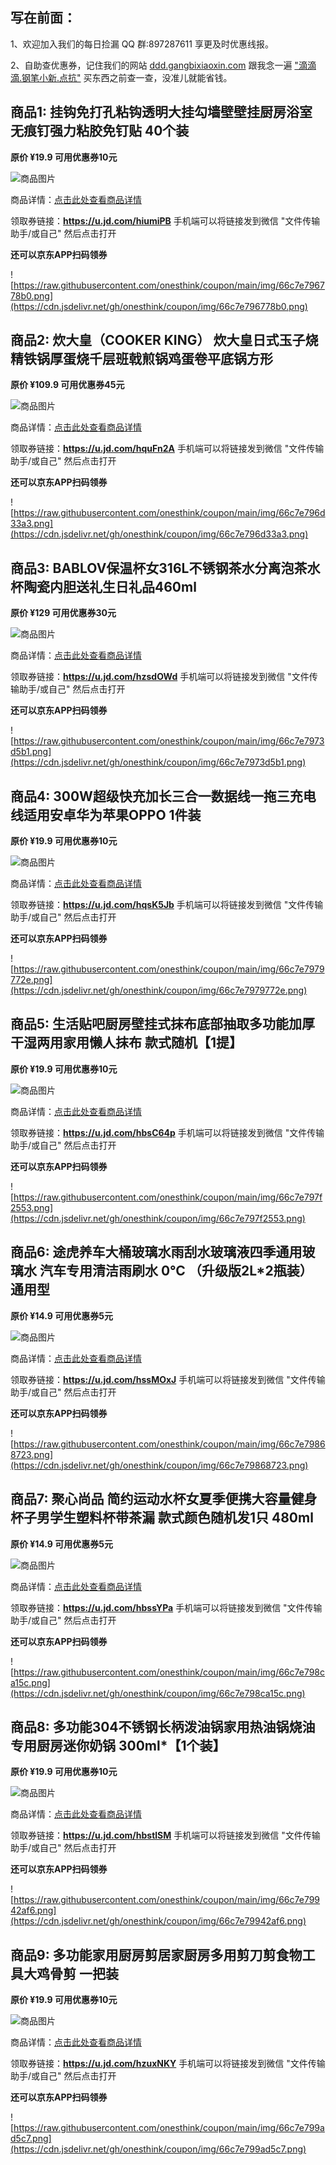## 写在前面：

1、欢迎加入我们的每日捡漏 QQ 群:897287611 享更及时优惠线报。

2、自助查优惠券，记住我们的网站 [ddd.gangbixiaoxin.com](https://ddd.gangbixiaoxin.com) 跟我念一遍 ["滴滴滴.钢笔小新.点抗"](https://ddd.gangbixiaoxin.com) 买东西之前查一查，没准儿就能省钱。

## 商品1: 挂钩免打孔粘钩透明大挂勾墙壁壁挂厨房浴室无痕钉强力粘胶免钉贴 40个装

**原价 ¥19.9 可用优惠券10元**

![商品图片](http://img14.360buyimg.com/n1/jfs/t1/5488/36/23831/70827/66bd6163Ff05018c3/c1bc3ff43dc17e19.jpg)

商品详情：[点击此处查看商品详情](https://union-click.jd.com/jdc?e=1003156031&amp;p=JF8BAdsJK1olXwICVFxVD0keAF8IGlsVXg8KV19VD0geAl9MRANLAjZbERscSkAJHTRQRA1CCVkdDwtCWhVLHTdNTwcKBENeCVAfUg8bVip0XQFLHl97KwUFYA9uCh13QyNqAUZ-OlwFVjdSYypNSwRwIFJhLxYvblxXDxtxazliPlNeIiclbTJ0fC1-citNOWV6EioFUit1SgtObT5lOmFbPBcpQEp3YW5aWztnB1VgHV8baBRgcQ9RcAxhJG5hIy1dVjx-dwZzfCcTOE5hIjkCViNFZRNvbygVGWVKKDoqeyxXYzd8ci9mLkFiJjkrfC9gRBhxQT9hKXIHI1w9WyhPYCh8cg13KnVXESokUhtsY3sKbk8XKDZCVyQ9fCpCZwxbZSdeNm1QTlYmfB53D2M4GmsWXAYFXVhaDkISM18IG2tUMwYEXFhcAUIUM244G10WWAQEU1ZaCk4VBl8IE1wliqu6gdTs3cOu1_GAzOKyiI--gMDVOHsnAF8IGloXXQIFVVxdOHsXAF8LKwV7XFUFUVddC055X24PGwNXCU5sUFxYC0oTBW44GVoUXwQyZG4ITTdRWTFLQiJqBl5qECdUejRPexBUWyd7X15cKBs9TQ5HXAp1TzhuFXRkZF5t)

领取券链接：**https://u.jd.com/hiumiPB** 手机端可以将链接发到微信 "文件传输助手/或自己" 然后点击打开

**还可以京东APP扫码领券**

![https://raw.githubusercontent.com/onesthink/coupon/main/img/66c7e796778b0.png](https://cdn.jsdelivr.net/gh/onesthink/coupon/img/66c7e796778b0.png)

## 商品2: 炊大皇（COOKER KING） 炊大皇日式玉子烧精铁锅厚蛋烧千层班戟煎锅鸡蛋卷平底锅方形

**原价 ¥109.9 可用优惠券45元**

![商品图片](http://img14.360buyimg.com/n1/jfs/t1/68196/24/26734/237908/66b5a8b7F437fb7df/ae4d6b1cdb2ef4cd.jpg)

商品详情：[点击此处查看商品详情](https://union-click.jd.com/jdc?e=1003156031&amp;p=JF8BAcoJK1olXwICUFlVCE0UAV8LE1oUVQIGVVxVCXtTXDdWRGtMGENDFlVDFhBPXDlfTwQKBlMdBgABFhNSVzMXQh5JAAhADhpRcwJPQxhvGDl0GwFHIxdbeDdufTloex5PMwR5LjwUaDIfWh1aSQtdXWRgA0kdBD8VWQp_aBJWKn9yNCc-bxxwcRB3b1pcHmNaLyE9fy8eZ21zZyxPCwNnCyE0axFRBApXaCRhBHFcNCc1UDx0fC18GS9wKU91ECYoYz11WRsOfxIdAFNyPwE-QCNyYDVaHSxdJVZ7Jz0dfyJzYRZ7f11iX25lIy0hAT9ucw9xaCxLKXJ2Byo-awxgajlobDhACjZ_LCkrWCBWGQ1OeQwPBFhXDBYuUyxRD2M4GmsWXAYFXVhaDkISM18IG2tUMw8DUltYAXsWM28OGF4XWwEKU1tbDU4nA2cPK4y45dOI5YvVsZ-Ji7ixvI6c4dKc3G5tOEgnA24JGVsRWgcAVG5tCEgnAF9WdVpGWgMLVF5ZZhcWBG9QXgwRMwIAUVxfCU8TM20JGlkXbTYyLxcFSDxwAA1pXVxQKk8EJCIkdh13YypSdVluJ2RLNCdVUTlFUT9AGzl3CjYCZA)

领取券链接：**https://u.jd.com/hquFn2A** 手机端可以将链接发到微信 "文件传输助手/或自己" 然后点击打开

**还可以京东APP扫码领券**

![https://raw.githubusercontent.com/onesthink/coupon/main/img/66c7e796d33a3.png](https://cdn.jsdelivr.net/gh/onesthink/coupon/img/66c7e796d33a3.png)

## 商品3: BABLOV保温杯女316L不锈钢茶水分离泡茶水杯陶瓷内胆送礼生日礼品460ml

**原价 ¥129 可用优惠券30元**

![商品图片](http://img14.360buyimg.com/n1/jfs/t1/226128/23/19006/73095/66751194F7c4f4d0e/ddcf8cea09fc5413.jpg)

商品详情：[点击此处查看商品详情](https://union-click.jd.com/jdc?e=1003156031&amp;p=JF8BAacJK1olXwcEVFtUCUgSCl8IGloUWgEDUF9aAE0nRzBQRQQlBENHFRxWFlVMWzBeTA9KQl1XSwwDVFVPRjtUBAJQAVsMFgQZBDJKVAhcZitGCU1FKlkDczJoZA9bc1pSHmgAPSwVVStDWRNPRy1UAgV8UjZKSEdjeh9tbChqA3JrMDspUQJWexpsfjlPKQR2Jlc5ahFFRwxDYwt3XGZJICxUWy9jc21_U1JzP19mUT4VbC1sYAxWb1lHOXJLARkpUjxKVhZJWjheB2NrDipVcDJjYRtRcAdhJHJiIAc-X3tIazEAcisVFGMENjgvYBBRdxEWU1JTUQoyVW5eCUsQCmkPHVIQbTYCVG4LZksWAm4NG1odXQEyVW5dDkgSAWkPE1wTXwMDZF5VD3vArtfdkerA1b_WytaKsezCitPchdMlbTYBZF5cCUkXB2gJGVslbQYBZF1tViUWUGkKGFsXW2heVVldUAxAUwEMGVsdXw4CUG5fCUoVAV84KyJICmFWKS4OXABQfWhWYCJqOmZRPF8aSyUVah1ARjtBB3pFCCgcV0hpBQc4G2s)

领取券链接：**https://u.jd.com/hzsdOWd** 手机端可以将链接发到微信 "文件传输助手/或自己" 然后点击打开

**还可以京东APP扫码领券**

![https://raw.githubusercontent.com/onesthink/coupon/main/img/66c7e7973d5b1.png](https://cdn.jsdelivr.net/gh/onesthink/coupon/img/66c7e7973d5b1.png)

## 商品4: 300W超级快充加长三合一数据线一拖三充电线适用安卓华为苹果OPPO 1件装

**原价 ¥19.9 可用优惠券10元**

![商品图片](http://img14.360buyimg.com/n1/jfs/t1/54122/23/27486/145261/66c1723eF040b1dc5/ba147c02f1a53c2e.jpg)

商品详情：[点击此处查看商品详情](https://union-click.jd.com/jdc?e=1003156031&amp;p=JF8BAdsJK1olXg4AXV5VCEMUBl8IGloSWQYEXV9YDEwSBV9MRANLAjZbERscSkAJHTRQRA1CCVkdDwtCWhVLHTdNTwcKBENeCVAfUg8bRBNrWitLWHsCUho2CwleAG1seDNSKXkCOlxbCiBrejpsTQtPOAZDNDsnfFxXDxtxaz5hBHVFIwELbT9kcDF_cglNOWViEj0vUhh1AhNObwBlPWFYNBcrektgYW5oWy1nAHZgVQwbfjlwcxZscAxhJG5hIxcUSjxuawZzfCcTOE5hIjkCViNFZRNteAJyAmUAJyk9eyhVdAZScixmDwN0LSINfxJRCxtqcz11Pk9CIicHbjx1YCh8cg13JHVXFygkaC9sY3sKbk8XKDYEIB4tdh4fZQ92eVoTVVhdH1w7TR9nD2M4GmsWXAYFXVhaDkISM18IG2tUMwYBVF5bDU4UM244G10WWAQEU1ZbCU4RB18IE1wliqu6gdTs3cOu1_GAzOKyiI--gMDVOHsnAF8IGloXXQIFVVxdOHsXAF8LKwV7XFUFUVddC0h5X24PGwNcGQ5sUFxYCkkXC2c4GVoUXwQyZG4adChWczENZlsTGW0BFhdeCi90ayh8ZFt7XwAAPyIkXS9BUzVtGxp1OHx2ZF5t)

领取券链接：**https://u.jd.com/hqsK5Jb** 手机端可以将链接发到微信 "文件传输助手/或自己" 然后点击打开

**还可以京东APP扫码领券**

![https://raw.githubusercontent.com/onesthink/coupon/main/img/66c7e7979772e.png](https://cdn.jsdelivr.net/gh/onesthink/coupon/img/66c7e7979772e.png)

## 商品5: 生活贴吧厨房壁挂式抹布底部抽取多功能加厚干湿两用家用懒人抹布 款式随机【1提】

**原价 ¥19.9 可用优惠券10元**

![商品图片](http://img14.360buyimg.com/n1/jfs/t1/230801/38/14370/87585/65e16248Fcbe82a69/dc248fa2caf840b4.jpg)

商品详情：[点击此处查看商品详情](https://union-click.jd.com/jdc?e=1003156031&amp;p=JF8BAdUJK1olXwQAUV9bC08UBV8IGlodXwcGVVdbDUweBl9MRANLAjZbERscSkAJHTRQRA1CCVkdDwtCWhVLHTdNTwcKBENeCVAfUg8bXmYKWwtzCnZHPV0gcz52UC59GQ1sKgFXOlwBATYeZ2ZsTVNoBENpL11Va1xXDxtxaz5sPm1GIyctWz9edDF-cjtNOWVEEiovVTJ1Aj1OeC5lDWFbPBcqektgYW5oWyx3AHRgHT4baDJzYAxBZAxhJG5hIz06Vj1uZwhzfCcTOE5hIjkCViNFZRNbeBJuGHJrKDk9USxTYBZaci9cPlh0Jj49fy9nF2x_eCJAK3EDPFspQCxkYA1rRyxsKWN2DV4afjJvW18IExITXXoHUz0CDwtxYWhvEwIUBkFiWFJtCXsUAm8PEl0SWw8HZG5dCHtWbW8KHl4UWw8DZF9tCE0UBm0OHFMTXQ4AVG5dAEwn1MKwztGkiI67gMDV3_Kw1ua0z8WdbTYyV25dCUoVA2sPGlkVbTYCV25eOBV5AjwOGF8WXw5sCF9aCBNfSyhmH14VXgUEVVdtCkoWAW04K2tIVARCBDgKeA5-ABJzbjpGHHMAAicqDx55ATMBZlJxVGJUXCMETSBsAGdrK1sl)

领取券链接：**https://u.jd.com/hbsC64p** 手机端可以将链接发到微信 "文件传输助手/或自己" 然后点击打开

**还可以京东APP扫码领券**

![https://raw.githubusercontent.com/onesthink/coupon/main/img/66c7e797f2553.png](https://cdn.jsdelivr.net/gh/onesthink/coupon/img/66c7e797f2553.png)

## 商品6: 途虎养车大桶玻璃水雨刮水玻璃液四季通用玻璃水 汽车专用清洁雨刷水 0℃ （升级版2L*2瓶装） 通用型

**原价 ¥14.9 可用优惠券5元**

![商品图片](http://img14.360buyimg.com/n1/jfs/t1/227964/5/10211/65943/6585785cF82b2f72e/7383f76f07ddf9cd.jpg)

商品详情：[点击此处查看商品详情](https://union-click.jd.com/jdc?e=1003156031&amp;p=JF8BAdkJK1olXwICUlxbAEIUBF8IGloTWwUFVlhaDUgXCl9MRANLAjZbERscSkAJHTRQRA1CCVkdDwtCWhVLHTdNTwcKBENeCVAfUg8bAAdxcxt-KQ8GCAknVDVvUQsJGj8cPFhmOlwOVyh_Zy57ejxdBW1JDl07D1xXDxtxaz5hFH1AI1whbD9OdC18Yg1NOWVEEj0_VTJ1Ah9OeBBmJGFYIBc-QEp3YSZgWzhnAHBgHS4bfjl0cxsJZAxhJG5hIAddTzwVVTxzfCcTOE5hIjkCViNFZRNYbwJtVXJaKyckbCBVdxZscixPNQNiLQgNfyhkRw9QYz5iLk9DIicqejJ1YCh8YjN8JHUCCykCdC9sY3sKbk8XKDZYNB0KUxdHfwxgUyJMJwIcJwMoTEJBD2M4GmsWXAYFXVhaDkISM18IG2tUMwYAXVdfCXsWM28OGF4XWwEKUltZCkonA2cPK4y45dOI5YvVsZ-Ji7ixvI6c4dKc3G5tOEgnA24JGVsRWgcAVG5tCEgnAF9WdVpGWwQDBwoPZhcWBG9TGhNdMwIAVl5eCk0XM20JGlkXbTYyVzYkYAt8d2YMRwxvAXh6BjpcCS8eYjFsdVlGAmVqMB8uaSxfWwRDQVhzWjYCZA)

领取券链接：**https://u.jd.com/hssMOxJ** 手机端可以将链接发到微信 "文件传输助手/或自己" 然后点击打开

**还可以京东APP扫码领券**

![https://raw.githubusercontent.com/onesthink/coupon/main/img/66c7e79868723.png](https://cdn.jsdelivr.net/gh/onesthink/coupon/img/66c7e79868723.png)

## 商品7: 聚心尚品 简约运动水杯女夏季便携大容量健身杯子男学生塑料杯带茶漏 款式颜色随机发1只 480ml

**原价 ¥14.9 可用优惠券5元**

![商品图片](http://img14.360buyimg.com/n1/jfs/t1/188608/6/48043/168871/667269b1F4789c8d3/281a5fa2eb254712.jpg)

商品详情：[点击此处查看商品详情](https://union-click.jd.com/jdc?e=1003156031&amp;p=JF8BAdcJK1olVQ8KUV9ZDE4RM28JGl4TVQACVVtVCUoXMytXQwVKbV9HER8fA1UJWDdXTQxBAhlZAUEPVhcJWypcR0RMGFpfWhwHTEdkfCxjRCt1FVB6JBZUfTBsXTtdQwRmFV1sVisqWDRwBAhYYwAUIQUED14ZHwsbdxZ4fi9mJll1Cyo4fDheRxthbwNxPmJENBYHYSleZyl8QCtGOl8DHSgvCDt1SgtIbANPOWQDJBgqcT91ehxdTC9sNWN1DSkDfxRBYBRvZ11wFWV0MwEDYBlxfw9_by8dPX9YNykHfE10eg9hbC9-HmYANA4pezMRdxZ8fSJxIkN1LQcuayl0RBthST9sLmVeIwE5ajB3F219D1lgbQFUMjwaQxUeYBd2XzpSVGV2VzgETSsbD18JK1gUXQELUllbAU4nM28IKxp7VQ8LVlltCXsXBWwNGV0SVQAGXF1ZOEsfBF_ftuPA17fX3OeJlsPAusjdkufBw44yZG5eOEsWAm0IH1wUXwYyZF5eOEgnXQEJSF5CWgQHVjABCUwXWGwIWjURXw4BU1tVD3sVAm4KGWslbXV9FzUCeCtfVRd4U1JgJn1cAAsFVzhfWAEKbixFImEFMw4lU0prAGlTGx8lXTY)

领取券链接：**https://u.jd.com/hbssYPa** 手机端可以将链接发到微信 "文件传输助手/或自己" 然后点击打开

**还可以京东APP扫码领券**

![https://raw.githubusercontent.com/onesthink/coupon/main/img/66c7e798ca15c.png](https://cdn.jsdelivr.net/gh/onesthink/coupon/img/66c7e798ca15c.png)

## 商品8: 多功能304不锈钢长柄泼油锅家用热油锅烧油专用厨房迷你奶锅 300ml*【1个装】

**原价 ¥19.9 可用优惠券10元**

![商品图片](http://img14.360buyimg.com/n1/jfs/t1/17882/34/22387/90998/66bcd377F7ed9a51d/90114fa1b2722f80.jpg)

商品详情：[点击此处查看商品详情](https://union-click.jd.com/jdc?e=1003156031&amp;p=JF8BAd0JK1olXwQBVV9aCE4SA18IGlodXwIDXVxZDU8UBF9MRANLAjZbERscSkAJHTRQRA1CCVkdDwtCWhVLHTdNTwcKBENeCVAfUg8bYD9SRgZoDkRfJg1YcUxgYi17QlsRAW9ZOlwjaTFHdxhgeixhGAdeCgg5XlxXDxtxaz5sPm1BIDcLaD90dCx8GTNNOWViEj0VVTx1Sh9ObABlO2FbVRc-ekp-YSZaWy93B2RgHSYbayJCcA9RZAxhJG5hIz06ST9-azxzfCcTOE5hIjkCViNFZRNvbwJ-H3JgMDwpUTBIdB1gciJ2JlliViY6f0prF2x_bSJtOWVhKwEqVzxkdDdrXC98C2R1DTkZfiJFYRRoD1lgSQR3ZCM8UE1XdCZAeQB3LnoEICgaUSB3UB8EF2sUbQUDVFlUDkwRCmo4K1sVbUdsVF5VCEwSAmc4GmsVWwUHVlhaAE0RB24JK1sdWjbV-eaIgvrCi9bchdPC5KHX3eKJlsMnM18LK1sUXAQCUFlcCksnM28LK1glA2gDB1hfCE4QBwFUGlwVBgQKBDBZCkgTB2wJE2sXXAcAVm5tOChHWTJVZghXAHRRUSdafypVcDYIHwd8BmgAKj8nWD9gaw5_bx4UAVhUMAhtCHs)

领取券链接：**https://u.jd.com/hbstlSM** 手机端可以将链接发到微信 "文件传输助手/或自己" 然后点击打开

**还可以京东APP扫码领券**

![https://raw.githubusercontent.com/onesthink/coupon/main/img/66c7e79942af6.png](https://cdn.jsdelivr.net/gh/onesthink/coupon/img/66c7e79942af6.png)

## 商品9: 多功能家用厨房剪居家厨房多用剪刀剪食物工具大鸡骨剪 一把装

**原价 ¥19.9 可用优惠券10元**

![商品图片](http://img14.360buyimg.com/n1/jfs/t1/71320/26/28886/165292/66bd5d1fF42eac33e/760d8835549e2920.jpg)

商品详情：[点击此处查看商品详情](https://union-click.jd.com/jdc?e=1003156031&amp;p=JF8BAdsJK1olXwICVFxVD0keAF8IGlsVXg8KVVdbCUkVC19MRANLAjZbERscSkAJHTRQRA1CCVkdDwtCWhVLHTdNTwcKBENeCVAfUg8bWilWbyJyDXpCVysqC0JuajwLRQdyOV9WOlwYQDxRRRgJYzN0Jl4AICkZQFxXDxtxazliPlNeIictWz9eZCp8RAFNOWJyEio_VT11AhNObxBmJGFYKBcqUEtlYSZ8Wy9nB29gHSIbayJsdRhrZAxhJG5hIy1dTT1ufz9zfCcTOE5hIjkCViNFZRNveAJ2A3BwPA4qQTBQYydgcjh2Olp0LQw-aD9kQBlxSTx1PgZDIDcIcTxlYCh8YjN1KWVlFSkCXi1sY3sKbk8XKDZLJzcccU9cWQ1aUzpjAE1eCh4Icy1BD2M4GmsWXAYFXVhaDkISM18IG2tUMwYEXFhcAUIUM244G10WWAQEU1ZbAE0TB18IE1wliqu6gdTs3cOu1_GAzOKyiI--gMDVOHsnAF8IGloXXQIFVVxdOHsXAF8LKwV7XFUEVwoODE55X24PGwARXAVsUFtdC0gXCmk4GVoUXwQyZG4EThVjeghYZxsWKHEBXSc0W0hJXwhsQg97X0NKIxgbf0pvaw5zQ1lhKkJKZF5t)

领取券链接：**https://u.jd.com/hzuxNKY** 手机端可以将链接发到微信 "文件传输助手/或自己" 然后点击打开

**还可以京东APP扫码领券**

![https://raw.githubusercontent.com/onesthink/coupon/main/img/66c7e799ad5c7.png](https://cdn.jsdelivr.net/gh/onesthink/coupon/img/66c7e799ad5c7.png)


